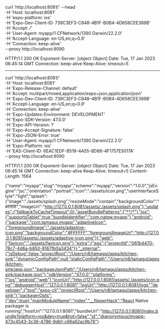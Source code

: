 curl 'http://localhost:8081/' --head \
-H 'Host: localhost:8081' \
-H 'expo-platform: ios' \
-H 'Expo-Dev-Client-ID: 739C3EF3-C848-4B1F-B0B4-4D658CEE389B' \
-H 'Accept: */*' \
-H 'User-Agent: myapp/1 CFNetwork/1390 Darwin/22.2.0' \
-H 'Accept-Language: en-US,en;q=0.9' \
-H 'Connection: keep-alive' \
--proxy http://localhost:9090

HTTP/1.1 200 OK
Exponent-Server: [object Object]
Date: Tue, 17 Jan 2023 06:45:14 GMT
Connection: keep-alive
Keep-Alive: timeout=5

---

curl 'http://localhost:8081/' \
-H 'Host: localhost:8081' \
-H 'Expo-Release-Channel: default' \
-H 'Accept: multipart/mixed,application/expo+json,application/json' \
-H 'Expo-Dev-Client-ID: 739C3EF3-C848-4B1F-B0B4-4D658CEE389B' \
-H 'Accept-Language: en-US,en;q=0.9' \
-H 'Connection: keep-alive' \
-H 'Expo-Updates-Environment: DEVELOPMENT' \
-H 'Expo-SDK-Version: 47.0.0' \
-H 'Expo-API-Version: 1' \
-H 'Expo-Accept-Signature: false' \
-H 'Expo-JSON-Error: true' \
-H 'User-Agent: myapp/1 CFNetwork/1390 Darwin/22.2.0' \
-H 'Expo-Platform: ios' \
-H 'EAS-Client-ID: 6EAC1EDF-B519-4A55-8D86-4F1757E5017A' \
--proxy http://localhost:9090

HTTP/1.1 200 OK
Exponent-Server: [object Object]
Date: Tue, 17 Jan 2023 06:45:14 GMT
Connection: keep-alive
Keep-Alive: timeout=5
Content-Length: 1564

{"name":"myapp","slug":"myapp","scheme":"myapp","version":"1.0.0","jsEngine":"jsc","orientation":"portrait","icon":"./assets/icon.png","userInterfaceStyle":"light","splash":{"image":"./assets/splash.png","resizeMode":"contain","backgroundColor":"#ffffff","imageUrl":"http://127.0.0.1:8081/assets/./assets/splash.png"},"updates":{"fallbackToCacheTimeout":0},"assetBundlePatterns":["**/*"],"ios":{"supportsTablet":true,"bundleIdentifier":"com.natew.myapp"},"android":{"package":"com.tamagui.myapp","adaptiveIcon":{"foregroundImage":"./assets/adaptive-icon.png","backgroundColor":"#FFFFFF","foregroundImageUrl":"http://127.0.0.1:8081/assets/./assets/adaptive-icon.png"}},"web":{"favicon":"./assets/favicon.png"},"extra":{"eas":{"projectId":"061b4470-78c7-4d6a-b850-8167fb0a3434"}},"_internal":{"isDebug":false,"projectRoot":"/Users/n8/tamagui/apps/kitchen-sink","dynamicConfigPath":null,"staticConfigPath":"/Users/n8/tamagui/apps/kitchen-sink/app.json","packageJsonPath":"/Users/n8/tamagui/apps/kitchen-sink/package.json"},"sdkVersion":"47.0.0","platforms":["ios","android","web"],"iconUrl":"http://127.0.0.1:8081/assets/./assets/icon.png","debuggerHost":"127.0.0.1:8081","logUrl":"http://127.0.0.1:8081/logs","developer":{"tool":"expo-cli","projectRoot":"/Users/n8/tamagui/apps/kitchen-sink"},"packagerOpts":{"dev":true},"mainModuleName":"index","__flipperHack":"React Native packager is running","hostUri":"127.0.0.1:8081","bundleUrl":"http://127.0.0.1:8081/index.bundle?platform=ios&dev=true&hot=false","id":"@anonymous/myapp-473c4543-3c36-4786-9db1-c66a62ac9b78"}
